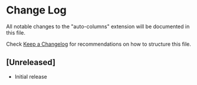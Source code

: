 # Change Log

All notable changes to the "auto-columns" extension will be documented in this file.

Check [Keep a Changelog](http://keepachangelog.com/) for recommendations on how to structure this file.

## [Unreleased]

- Initial release
